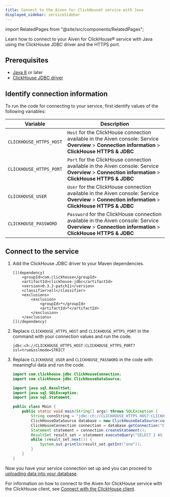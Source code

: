 ```yaml
---
title: Connect to the Aiven for ClickHouse® service with Java
displayed_sidebar: serviceSidebar
---
```


import RelatedPages from "@site/src/components/RelatedPages";

Learn how to connect to your Aiven for ClickHouse® service with Java
using the ClickHouse JDBC driver and the HTTPS port.

## Prerequisites

-   [Java 8](https://www.java.com/en/download/) or later
-   [ClickHouse JDBC
    driver](https://github.com/ClickHouse/clickhouse-jdbc/tree/master/clickhouse-jdbc)

## Identify connection information

To run the code for connecting to your service, first identify values of
the following variables:

|        Variable         |                                                                       Description                                                                        |
|-------------------------|----------------------------------------------------------------------------------------------------------------------------------------------------------|
| `CLICKHOUSE_HTTPS_HOST` | `Host` for the ClickHouse connection available in the Aiven console: Service **Overview** > **Connection information** > **ClickHouse HTTPS & JDBC**     |
| `CLICKHOUSE_HTTPS_PORT` | `Port` for the ClickHouse connection available in the Aiven console: Service **Overview** > **Connection information** > **ClickHouse HTTPS & JDBC**     |
| `CLICKHOUSE_USER`       | `User` for the ClickHouse connection available in the Aiven console: Service **Overview** > **Connection information** > **ClickHouse HTTPS & JDBC**     |
| `CLICKHOUSE_PASSWORD`   | `Password` for the ClickHouse connection available in the Aiven console: Service **Overview** > **Connection information** > **ClickHouse HTTPS & JDBC** |

## Connect to the service

1.  Add the ClickHouse JDBC driver to your Maven dependencies.

    ```shell
    [](dependency)
        <groupId>com.clickhouse</groupId>
        <artifactId>clickhouse-jdbc</artifactId>
        <version>0.3.2-patch11</version>
        <classifier>all</classifier>
        <exclusions>
            <exclusion>
                <groupId>*</groupId>
                <artifactId>*</artifactId>
            </exclusion>
        </exclusions>
    [](/dependency)
    ```

2.  Replace `CLICKHOUSE_HTTPS_HOST` and `CLICKHOUSE_HTTPS_PORT` in the
    command with your connection values and run the code.

    ```shell
    jdbc:ch://CLICKHOUSE_HTTPS_HOST:CLICKHOUSE_HTTPS_PORT?ssl=true&sslmode=STRICT
    ```

3.  Replace `CLICKHOUSE_USER` and `CLICKHOUSE_PASSWORD` in the code with
    meaningful data and run the code.

    ```java
    import com.clickhouse.jdbc.ClickHouseConnection;
    import com.clickhouse.jdbc.ClickHouseDataSource;

    import java.sql.ResultSet;
    import java.sql.SQLException;
    import java.sql.Statement;

    public class Main {
        public static void main(String[] args) throws SQLException {
            String connString = "jdbc:ch://CLICKHOUSE_HTTPS_HOST:CLICKHOUSE_HTTPS_PORT?ssl=true&sslmode=STRICT";
            ClickHouseDataSource database = new ClickHouseDataSource(connString);
            ClickHouseConnection connection = database.getConnection("CLICKHOUSE_USER", "CLICKHOUSE_PASSWORD");
            Statement statement = connection.createStatement();
            ResultSet result_set = statement.executeQuery("SELECT 1 AS one");
            while (result_set.next()) {
                System.out.println(result_set.getInt("one"));
            }
        }
    }
    ```

Now you have your service connection set up and you can proceed to
[uploading data into your database](/docs/products/clickhouse/get-started#load-a-dataset).

<RelatedPages/>

For information on how to connect to the Aiven for ClickHouse service
with the ClickHouse client, see
[Connect with the ClickHouse client](/docs/products/clickhouse/howto/connect-with-clickhouse-cli).
